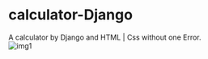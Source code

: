 # calculator-Django  
A calculator by Django and HTML | Css without one Error.  
![img1](https://i.ibb.co/6mg45j7/Screenshot-2023-06-11-172128.png)
